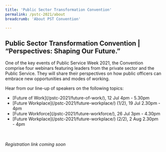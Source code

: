 ```yaml
---
title: 'Public Sector Transformation Convention'
permalink: /pstc-2021/about
breadcrumb: 'About PST Convention'

---
```

## Public Sector Transformation Convention | “Perspectives: Shaping Our Future.”
One of the key events of Public Service Week 2021, the Convention comprise four webinars featuring leaders from the private sector and the Public Service. They will share their perspectives on how public officers can embrace new opportunities and modes of working.
<br>

Hear from our line-up of speakers on the following topics:<br>
<ul>
  <li>[Future of Work](/pstc-2021/future-of-work/), 12 Jul 4pm - 5.30pm</li>
  <li>[Future Workplace](/pstc-2021/future-workplace/) (1/2), 19 Jul 2.30pm - 4pm</li>
  <li>[Future Workforce](/pstc-2021/future-workforce/), 26 Jul 3pm - 4.30pm</li>
  <li>[Future Workplace](/pstc-2021/future-workplace/) (2/2), 2 Aug 2.30pm - 4pm</li>
</ul>

<br>
<br>
<i>Registration link coming soon</i>
<br>
